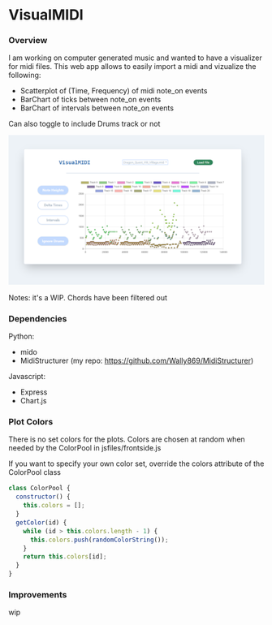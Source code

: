 # VisualMIDI

### Overview

I am working on computer generated music and wanted to have a visualizer for midi files.
This web app allows to easily import a midi and vizualize the following:

- Scatterplot of (Time, Frequency) of midi note_on events
- BarChart of ticks between note_on events
- BarChart of intervals between note_on events

Can also toggle to include Drums track or not

!["A quick look"](readmeImages/mainAppView.png)

Notes: it's a WIP. Chords have been filtered out

### Dependencies

Python:
- mido
- MidiStructurer (my repo: https://github.com/Wally869/MidiStructurer)

Javascript:
- Express
- Chart.js

### Plot Colors

There is no set colors for the plots.
Colors are chosen at random when needed by the ColorPool in jsfiles/frontside.js

If you want to specify your own color set, override the colors attribute of the ColorPool class

```javascript
class ColorPool {
  constructor() {
    this.colors = [];
  }
  getColor(id) {
    while (id > this.colors.length - 1) {
      this.colors.push(randomColorString());
    }
    return this.colors[id];
  }
}
```

### Improvements

wip
